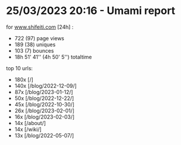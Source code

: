 # 25/03/2023 20:16 - Umami report
for www.shifeiti.com [24h] :

 - 722 (97) page views
 - 189 (38) uniques
 - 103 (7) bounces
 - 18h 51' 41'' (4h 50' 5'') totaltime


top 10 urls:
 - 180x [/]
 - 140x [/blog/2022-12-09/]
 - 87x [/blog/2023-01-12/]
 - 50x [/blog/2022-12-22/]
 - 45x [/blog/2022-10-30/]
 - 26x [/blog/2023-02-01/]
 - 16x [/blog/2023-02-03/]
 - 14x [/about/]
 - 14x [/wiki/]
 - 13x [/blog/2022-05-07/]


